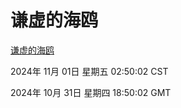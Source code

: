 # 谦虚的海鸥
[谦虚的海鸥](http://219.139.197.74:56308/qxdho/course/base/hotlink/index.php)

2024年 11月 01日 星期五 02:50:02 CST

2024年 10月 31日 星期四 18:50:02 GMT
